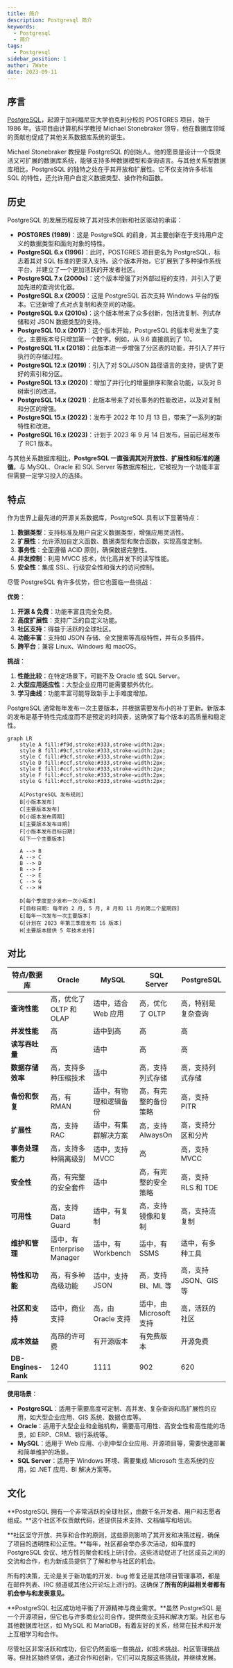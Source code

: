 ```yaml
---
title: 简介
description: Postgresql 简介
keywords:
  - Postgresql
  - 简介
tags:
  - Postgresql
sidebar_position: 1
author: 7Wate
date: 2023-09-11
---
```


## 序言

[PostgreSQL](https://www.postgresql.org/about/)，起源于加利福尼亚大学伯克利分校的 POSTGRES 项目，始于 1986 年。该项目由计算机科学教授 Michael Stonebraker 领导，他在数据库领域的贡献也促成了其他关系数据库系统的诞生。

Michael Stonebraker 教授是 PostgreSQL 的创始人。他的愿景是设计一个既灵活又可扩展的数据库系统，能够支持多种数据模型和查询语言。与其他关系型数据库相比，PostgreSQL 的独特之处在于其开放和扩展性。它不仅支持许多标准 SQL 的特性，还允许用户自定义数据类型、操作符和函数。

## 历史

PostgreSQL 的发展历程反映了其对技术创新和社区驱动的承诺：

- **POSTGRES (1989)**：这是 PostgreSQL 的前身，其主要创新在于支持用户定义的数据类型和面向对象的特性。
- **PostgreSQL 6.x (1996)**：此时，POSTGRES 项目更名为 PostgreSQL，标志着其对 SQL 标准的更深入支持。这个版本开始，它扩展到了多种操作系统平台，并建立了一个更加活跃的开发者社区。
- **PostgreSQL 7.x (2000s)**：这个版本增强了对外部过程的支持，并引入了更加先进的查询优化器。
- **PostgreSQL 8.x (2005)**：这是 PostgreSQL 首次支持 Windows 平台的版本。它还新增了点对点复制和表空间的功能。
- **PostgreSQL 9.x (2010s)**：这个版本带来了众多创新，包括流复制、列式存储和对 JSON 数据类型的支持。
- **PostgreSQL 10.x (2017)**：这个版本开始，PostgreSQL 的版本号发生了变化，主要版本号只增加第一个数字。例如，从 9.6 直接跳到了 10。
- **PostgreSQL 11.x (2018)**：此版本进一步增强了分区表的功能，并引入了并行执行的存储过程。
- **PostgreSQL 12.x (2019)**：引入了对 SQL/JSON 路径语言的支持，提供了更好的索引和分区。
- **PostgreSQL 13.x (2020)**：增加了并行化的增量排序和聚合功能，以及对 B树索引的改进。
- **PostgreSQL 14.x (2021)**：此版本带来了对长事务的性能改进，以及对复制和分区的增强。
- **PostgreSQL 15.x (2022)**：发布于 2022 年 10 月 13 日，带来了一系列的新特性和改进。
- **PostgreSQL 16.x (2023)**：计划于 2023 年 9 月 14 日发布，目前已经发布了 RC1 版本。

与其他关系数据库相比，**PostgreSQL 一直强调其对开放性、扩展性和标准的遵循**。与 MySQL、Oracle 和 SQL Server 等数据库相比，它被视为一个功能丰富但需要一定学习投入的选择。

## 特点

作为世界上最先进的开源关系数据库，PostgreSQL 具有以下显著特点：

1. **数据类型**：支持标准及用户自定义数据类型，增强应用灵活性。
2. **扩展性**：允许添加自定义函数、数据类型和聚合函数，实现高度定制。
3. **事务性**：全面遵循 ACID 原则，确保数据完整性。
4. **并发控制**：利用 MVCC 技术，优化高并发下的读写性能。
5. **安全性**：集成 SSL、行级安全性和强大的访问控制。

尽管 PostgreSQL 有许多优势，但它也面临一些挑战：

**优势**：

1. **开源 & 免费**：功能丰富且完全免费。
2. **高度扩展性**：支持广泛的自定义功能。
3. **社区支持**：得益于活跃的全球社区。
4. **功能丰富**：支持如 JSON 存储、全文搜索等高级特性，并有众多插件。
5. **跨平台**：兼容 Linux、Windows 和 macOS。

**挑战**：

1. **性能比较**：在特定场景下，可能不及 Oracle 或 SQL Server。
2. **大型应用适应性**：大型企业应用可能需要额外优化。
3. **学习曲线**：功能丰富可能导致新手上手难度增加。

PostgreSQL 通常每年发布一次主要版本，并根据需要发布小的补丁更新。新版本的发布是基于特性完成度而不是预定的时间表，这确保了每个版本的高质量和稳定性。

```mermaid
graph LR
    style A fill:#f9d,stroke:#333,stroke-width:2px;
    style B fill:#9cf,stroke:#333,stroke-width:2px;
    style C fill:#9cf,stroke:#333,stroke-width:2px;
    style D fill:#ccf,stroke:#333,stroke-width:2px;
    style E fill:#ccf,stroke:#333,stroke-width:2px;
    style F fill:#ccf,stroke:#333,stroke-width:2px;
    style G fill:#ccf,stroke:#333,stroke-width:2px;
    
    A[PostgreSQL 发布规则]
    B[小版本发布]
    C[主要版本发布]
    D[小版本发布周期]
    E[主要版本发布日期]
    F[小版本发布目标日期]
    G[下一个主要版本]
    
    A --> B
    A --> C
    B --> D
    B --> F
    C --> E
    C --> G
    C --> H
    
    D[每个季度至少发布一次小版本]
    F[目标日期: 每年的 2 月, 5 月, 8 月和 11 月的第二个星期四]
    E[每年一次发布一次主要版本]
    G[计划在 2023 年第三季度发布 16 版本]
    H[主要版本提供 5 年技术支持]

```

## 对比

| 特点/数据库         | Oracle                      | MySQL                  | SQL Server              | PostgreSQL            |
| ------------------- | --------------------------- | ---------------------- | ----------------------- | --------------------- |
| **查询性能**        | 高，优化了 OLTP 和 OLAP     | 适中，适合 Web 应用    | 高，优化了 OLTP         | 高，特别是复杂查询    |
| **并发性能**        | 高                          | 适中到高               | 高                      | 高                    |
| **读写吞吐量**      | 高                          | 适中                   | 高                      | 高                    |
| **数据存储效率**    | 高，支持多种压缩技术        | 适中                   | 高，支持列式存储        | 高，支持列式存储      |
| **备份和恢复**      | 高，有 RMAN                 | 适中，有物理和逻辑备份 | 高，有完整的备份策略    | 高，支持 PITR         |
| **扩展性**          | 高，支持 RAC                | 适中，有集群解决方案   | 高，支持 AlwaysOn       | 高，支持分区和分片    |
| **事务处理能力**    | 高，支持多种隔离级别        | 适中，支持 MVCC        | 高                      | 高，支持 MVCC         |
| **安全性**          | 高，有完整的安全套件        | 适中                   | 高，有完整的安全策略    | 高，支持 RLS 和 TDE   |
| **可用性**          | 高，支持 Data Guard         | 适中，有复制           | 高，支持镜像和复制      | 高，支持流复制        |
| **维护和管理**      | 适中，有 Enterprise Manager | 适中，有 Workbench     | 适中，有 SSMS           | 适中，有多种工具      |
| **特性和功能**      | 高，有多种高级功能          | 适中，支持 JSON        | 高，支持 BI、ML 等      | 高，支持 JSON、GIS 等 |
| **社区和支持**      | 适中，商业支持              | 高，由 Oracle 支持     | 适中，由 Microsoft 支持 | 高，活跃的社区        |
| **成本效益**        | 高昂的许可费                | 有开源版本             | 有免费版本              | 开源免费              |
| **DB-Engines-Rank** | 1240                        | 1111                   | 902                     | 620                   |

**使用场景**：

- **PostgreSQL**：适用于需要高度可定制、高并发、复杂查询和高扩展性的应用，如大型企业应用、GIS 系统、数据仓库等。
- **Oracle**：适用于大型企业和金融机构，需要高可用性、高安全性和高性能的场景，如 ERP、CRM、银行系统等。
- **MySQL**：适用于 Web 应用、小到中型企业应用、开源项目等，需要快速部署和简单维护的场景。
- **SQL Server**：适用于 Windows 环境、需要集成 Microsoft 生态系统的应用，如 .NET 应用、BI 解决方案等。

## 文化

**PostgreSQL 拥有一个非常活跃的全球社区，由数千名开发者、用户和志愿者组成。**这个社区不仅贡献代码，还提供技术支持、文档编写和培训。

**社区坚守开放、共享和合作的原则，这些原则影响了其开发和决策过程，确保了项目的透明性和公正性。**每年，社区都会举办多次活动，如年度的 PostgreSQL 会议、地方性的聚会和线上研讨会。这些活动促进了社区成员之间的交流和合作，也为新成员提供了了解和参与社区的机会。

所有的决策，无论是关于新功能的开发、bug 修复还是其他项目管理事项，都是在邮件列表、IRC 频道或其他公开论坛上进行的。这确保了**所有的利益相关者都有机会参与和发表意见。**

**PostgreSQL 社区成功地平衡了开源精神与商业需求。**虽然 PostgreSQL 是一个开源项目，但它也与许多商业公司合作，提供商业支持和解决方案。社区也与其他数据库社区，如 MySQL 和 MariaDB，有着友好的关系，经常在技术和开发上互相学习和合作。

尽管社区非常活跃和成功，但它仍然面临一些挑战，如技术挑战、社区管理挑战等。但社区始终坚信，通过合作和创新，它们可以克服这些挑战，并继续发展。

